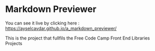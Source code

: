 # Markdown Previewer 

You can see it live by clicking here : https://ayselcavdar.github.io/a_markdown_previewer/

This is the project that fullfils the Free Code Camp Front End Libraries Projects
